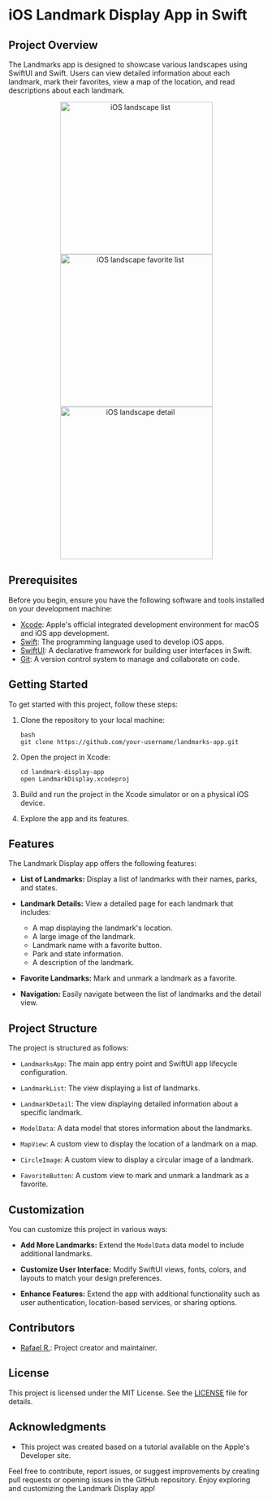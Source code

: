# iOS Landmark Display App in Swift

## Project Overview

The Landmarks app is designed to showcase various landscapes using SwiftUI and Swift. Users can view detailed information about each landmark, mark their favorites, view a map of the location, and read descriptions about each landmark.

<p align="center">
   <img height="300" alt="iOS landscape list" src="https://github.com/rafaelhribeiro/landmarks-swift-tutorial/assets/7372443/4baf3416-26fb-4d77-8eb5-df6663b81761">
   <img height="300" alt="iOS landscape favorite list" src="https://github.com/rafaelhribeiro/landmarks-swift-tutorial/assets/7372443/7a99462f-8925-4d3e-b417-63505d65568c">
   <img height="300" alt="iOS landscape detail" src="https://github.com/rafaelhribeiro/landmarks-swift-tutorial/assets/7372443/a5eb9e74-6e26-4bd8-a3a7-9c65dfac357d">
</p>

## Prerequisites

Before you begin, ensure you have the following software and tools installed on your development machine:

- [Xcode](https://developer.apple.com/xcode/): Apple's official integrated development environment for macOS and iOS app development.
- [Swift](https://swift.org/): The programming language used to develop iOS apps.
- [SwiftUI](https://developer.apple.com/documentation/swiftui): A declarative framework for building user interfaces in Swift.
- [Git](https://git-scm.com/): A version control system to manage and collaborate on code.

## Getting Started

To get started with this project, follow these steps:

1. Clone the repository to your local machine:

   ```
   bash
   git clone https://github.com/your-username/landmarks-app.git

2. Open the project in Xcode:

    ```
    cd landmark-display-app
    open LandmarkDisplay.xcodeproj

3. Build and run the project in the Xcode simulator or on a physical iOS device.

4. Explore the app and its features.

## Features

The Landmark Display app offers the following features:

- **List of Landmarks:** Display a list of landmarks with their names, parks, and states.

- **Landmark Details:** View a detailed page for each landmark that includes:
  - A map displaying the landmark's location.
  - A large image of the landmark.
  - Landmark name with a favorite button.
  - Park and state information.
  - A description of the landmark.

- **Favorite Landmarks:** Mark and unmark a landmark as a favorite.

- **Navigation:** Easily navigate between the list of landmarks and the detail view.

## Project Structure

The project is structured as follows:

- `LandmarksApp`: The main app entry point and SwiftUI app lifecycle configuration.

- `LandmarkList`: The view displaying a list of landmarks.

- `LandmarkDetail`: The view displaying detailed information about a specific landmark.

- `ModelData`: A data model that stores information about the landmarks.

- `MapView`: A custom view to display the location of a landmark on a map.

- `CircleImage`: A custom view to display a circular image of a landmark.

- `FavoriteButton`: A custom view to mark and unmark a landmark as a favorite.

## Customization

You can customize this project in various ways:

- **Add More Landmarks:** Extend the `ModelData` data model to include additional landmarks.

- **Customize User Interface:** Modify SwiftUI views, fonts, colors, and layouts to match your design preferences.

- **Enhance Features:** Extend the app with additional functionality such as user authentication, location-based services, or sharing options.

## Contributors

- [Rafael R.](https://github.com/rafaelhribeiro): Project creator and maintainer.

## License

This project is licensed under the MIT License. See the [LICENSE](LICENSE) file for details.

## Acknowledgments

- This project was created based on a tutorial available on the Apple's Developer site.

Feel free to contribute, report issues, or suggest improvements by creating pull requests or opening issues in the GitHub repository. Enjoy exploring and customizing the Landmark Display app!

